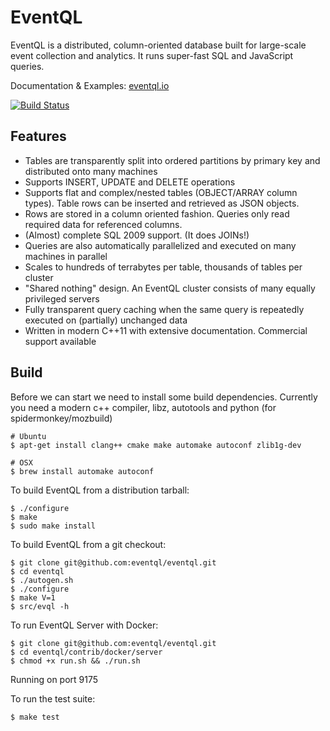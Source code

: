 # EventQL

EventQL is a distributed, column-oriented database built for large-scale event
collection and analytics. It runs super-fast SQL and JavaScript queries.

Documentation & Examples: [eventql.io](http://eventql.io/)

[![Build Status](https://secure.travis-ci.org/eventql/eventql.png)](http://travis-ci.org/eventql/eventql)

## Features

* Tables are transparently split into ordered partitions by primary key and distributed onto many machines
* Supports INSERT, UPDATE and DELETE operations
* Supports flat and complex/nested tables (OBJECT/ARRAY column types). Table rows can be inserted and retrieved as JSON objects.
* Rows are stored in a column oriented fashion. Queries only read required data for referenced columns.
* (Almost) complete SQL 2009 support. (It does JOINs!)
* Queries are also automatically parallelized and executed on many machines in parallel
* Scales to hundreds of terrabytes per table, thousands of tables per cluster
* "Shared nothing" design. An EventQL cluster consists of many equally privileged servers
* Fully transparent query caching when the same query is repeatedly executed on (partially) unchanged data
* Written in modern C++11 with extensive documentation. Commercial support available

## Build

Before we can start we need to install some build dependencies. Currently
you need a modern c++ compiler, libz, autotools and python (for spidermonkey/mozbuild)

    # Ubuntu
    $ apt-get install clang++ cmake make automake autoconf zlib1g-dev

    # OSX
    $ brew install automake autoconf

To build EventQL from a distribution tarball:

    $ ./configure
    $ make
    $ sudo make install

To build EventQL from a git checkout:

    $ git clone git@github.com:eventql/eventql.git
    $ cd eventql
    $ ./autogen.sh
    $ ./configure
    $ make V=1
    $ src/evql -h

To run EventQL Server with Docker:

    $ git clone git@github.com:eventql/eventql.git
    $ cd eventql/contrib/docker/server
    $ chmod +x run.sh && ./run.sh

Running on port 9175

To run the test suite:

    $ make test

